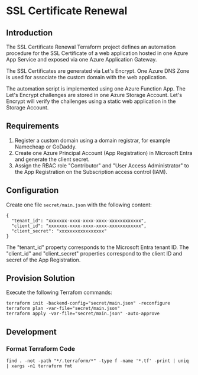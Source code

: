 # SSL Certificate Renewal

## Introduction

The SSL Certificate Renewal Terraform project defines an automation procedure for the SSL Certificate 
of a web application hosted in one Azure App Service and exposed via one Azure Application Gateway.

The SSL Certificates are generated via Let's Encrypt. One Azure DNS Zone is used for associate the 
custom domain with the web application.

The automation script is implemented using one Azure Function App. The Let's Encrypt challenges are 
stored in one Azure Storage Account. Let's Encrypt will verify the challenges using a static web 
application in the Storage Account.

## Requirements

1. Register a custom domain using a domain registrar, for example Namecheap or GoDaddy.
2. Create one Azure Principal Account (App Registration) in Microsoft Entra and generate the client secret.
3. Assign the RBAC role "Contributor" and "User Access Administrator" to the App Registration on the 
Subscription access control (IAM).

## Configuration

Create one file `secret/main.json` with the following content:
```
{
  "tenant_id": "xxxxxxx-xxxx-xxxx-xxxx-xxxxxxxxxxxx",
  "client_id": "xxxxxxx-xxxx-xxxx-xxxx-xxxxxxxxxxxx",
  "client_secret": "xxxxxxxxxxxxxxxxx"
}
```

The "tenant_id" property corresponds to the Microsoft Entra tenant ID. The "client_id" and "client_secret" 
properties correspond to the client ID and secret of the App Registration.

## Provision Solution

Execute the following Terrafom commands:

```$bash
terraform init -backend-config="secret/main.json" -reconfigure
terraform plan -var-file="secret/main.json"
terraform apply -var-file="secret/main.json" -auto-approve
```

## Development

### Format Terraform Code

```$bash
find . -not -path "*/.terraform/*" -type f -name '*.tf' -print | uniq | xargs -n1 terraform fmt
```
